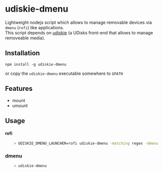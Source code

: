# udiskie-dmenu
Lightweight nodejs script which allows to manage removable devices via `dmenu` (`rofi`) like applications.  
This script depends on [udiskie](https://github.com/coldfix/udiskie) (a UDisks front-end that allows to manage removeable media).

Installation
-------------------
`npm install -g udiskie-dmenu`

or copy the `udiskie-dmenu` executable somewhere to `$PATH`

Features
-------------------
* mount
* umount

Usage
-------------------

#### rofi

```bash
    > UDISKIE_DMENU_LAUNCHER=rofi udiskie-dmenu -matching regex -dmenu -i -no-custom -multi-select
```

### dmenu

```bash
    > udiskie-dmenu
```
